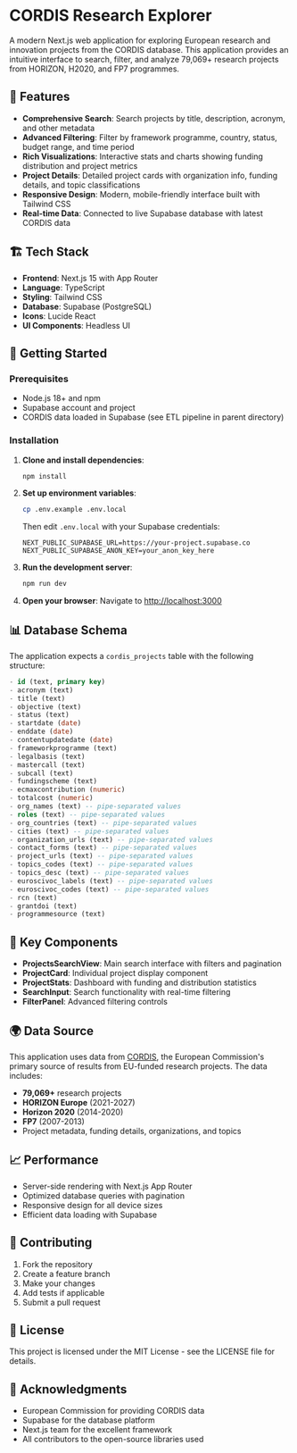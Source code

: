 # CORDIS Research Explorer

A modern Next.js web application for exploring European research and innovation projects from the CORDIS database. This application provides an intuitive interface to search, filter, and analyze 79,069+ research projects from HORIZON, H2020, and FP7 programmes.

## 🌟 Features

- **Comprehensive Search**: Search projects by title, description, acronym, and other metadata
- **Advanced Filtering**: Filter by framework programme, country, status, budget range, and time period
- **Rich Visualizations**: Interactive stats and charts showing funding distribution and project metrics
- **Project Details**: Detailed project cards with organization info, funding details, and topic classifications
- **Responsive Design**: Modern, mobile-friendly interface built with Tailwind CSS
- **Real-time Data**: Connected to live Supabase database with latest CORDIS data

## 🏗️ Tech Stack

- **Frontend**: Next.js 15 with App Router
- **Language**: TypeScript
- **Styling**: Tailwind CSS
- **Database**: Supabase (PostgreSQL)
- **Icons**: Lucide React
- **UI Components**: Headless UI

## 🚀 Getting Started

### Prerequisites

- Node.js 18+ and npm
- Supabase account and project
- CORDIS data loaded in Supabase (see ETL pipeline in parent directory)

### Installation

1. **Clone and install dependencies**:
   ```bash
   npm install
   ```

2. **Set up environment variables**:
   ```bash
   cp .env.example .env.local
   ```
   
   Then edit `.env.local` with your Supabase credentials:
   ```env
   NEXT_PUBLIC_SUPABASE_URL=https://your-project.supabase.co
   NEXT_PUBLIC_SUPABASE_ANON_KEY=your_anon_key_here
   ```

3. **Run the development server**:
   ```bash
   npm run dev
   ```

4. **Open your browser**:
   Navigate to [http://localhost:3000](http://localhost:3000)

## 📊 Database Schema

The application expects a `cordis_projects` table with the following structure:

```sql
- id (text, primary key)
- acronym (text)
- title (text)
- objective (text)
- status (text)
- startdate (date)
- enddate (date)
- contentupdatedate (date)
- frameworkprogramme (text)
- legalbasis (text)
- mastercall (text)
- subcall (text)
- fundingscheme (text)
- ecmaxcontribution (numeric)
- totalcost (numeric)
- org_names (text) -- pipe-separated values
- roles (text) -- pipe-separated values
- org_countries (text) -- pipe-separated values
- cities (text) -- pipe-separated values
- organization_urls (text) -- pipe-separated values
- contact_forms (text) -- pipe-separated values
- project_urls (text) -- pipe-separated values
- topics_codes (text) -- pipe-separated values
- topics_desc (text) -- pipe-separated values
- euroscivoc_labels (text) -- pipe-separated values
- euroscivoc_codes (text) -- pipe-separated values
- rcn (text)
- grantdoi (text)
- programmesource (text)
```

## 🎯 Key Components

- **ProjectsSearchView**: Main search interface with filters and pagination
- **ProjectCard**: Individual project display component
- **ProjectStats**: Dashboard with funding and distribution statistics
- **SearchInput**: Search functionality with real-time filtering
- **FilterPanel**: Advanced filtering controls

## 🌍 Data Source

This application uses data from [CORDIS](https://cordis.europa.eu/), the European Commission's primary source of results from EU-funded research projects. The data includes:

- **79,069+** research projects
- **HORIZON Europe** (2021-2027)
- **Horizon 2020** (2014-2020)
- **FP7** (2007-2013)
- Project metadata, funding details, organizations, and topics

## 📈 Performance

- Server-side rendering with Next.js App Router
- Optimized database queries with pagination
- Responsive design for all device sizes
- Efficient data loading with Supabase

## 🤝 Contributing

1. Fork the repository
2. Create a feature branch
3. Make your changes
4. Add tests if applicable
5. Submit a pull request

## 📄 License

This project is licensed under the MIT License - see the LICENSE file for details.

## 🙏 Acknowledgments

- European Commission for providing CORDIS data
- Supabase for the database platform
- Next.js team for the excellent framework
- All contributors to the open-source libraries used

